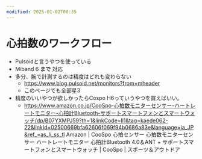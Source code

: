 ```yaml
---
modified: 2025-01-02T00:35
---
```

# 心拍数のワークフロー

- Pulsoidと言うやつを使っている
- Miband 6 **まで** 対応
- 多分、腕で計測するのは精度はどれも変わらない
    - https://www.blog.pulsoid.net/monitors?from=mheader
    - このページでも全部星3
- 精度のいいやつが欲しかったらCospo H6っていうやつを買えばいい。
    - https://www.amazon.co.jp/CooSpo-心拍数モニターセンサー-ハートレートモニター-心拍計Bluetooth-サポートスマートフォンとスマートウォッチ/dp/B07YXMPJ59?th=1&linkCode=ll1&tag=kaede062-22&linkId=02500669bfa62606f069f94b0686a83e&language=ja_JP&ref_=as_li_ss_tl Amazon | CooSpo 心拍センサー 心拍数モニターセンサー ハートレートモニター 心拍計Bluetooth 4.0＆ANT + サポートスマートフォンとスマートウォッチ | CooSpo | スポーツ＆アウトドア